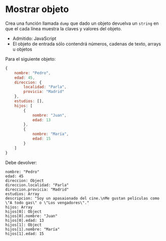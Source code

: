 # Mostrar objeto

Crea una función llamada `dump` que dado un objeto devuelva un `string` en que el cada línea muestra la claves y valores del objeto. 

 - Admitido: JavaScript
 - El objeto de entrada sólo contendrá números, cadenas de texto, arrays u objetos

Para el siguiente objeto:

```javascript
{
	nombre: "Pedro",
	edad: 45,
	direccion: {
		localidad: "Parla",
		provicia: "Madrid"
	},
	estudios: [],
	hijos: [
		{
			nombre: "Juan",
			edad: 13
		},
		{
			nombre: "María",
			edad: 15
		}
	]
}
```

Debe devolver:

```
nombre: "Pedro"
edad: 45
direccion: Object
direccion.localidad: "Parla"
direccion.provicia: "Madrid"
estudios: Array
descripcion: "Soy un apasaionado del cine.\nMe gustan películas como \"A todo gas\" o \"Los vengadores\"."
hijos: Array
hijos[0]: Object
hijos[0].nombre: "Juan"
hijos[0].edad: 13
hijos[1]: Object
hijos[1].nombre: "María"
hijos[1].edad: 15
```
<!--stackedit_data:
eyJoaXN0b3J5IjpbLTE0NDI4NzczMDFdfQ==
-->